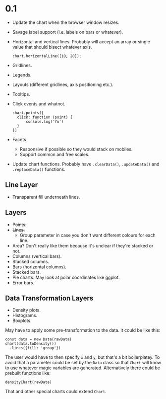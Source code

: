 # 0.1

* Update the chart when the browser window resizes.

* Savage label support (i.e. labels on bars or whatever).

* Horizontal and vertical lines. Probably will accept an array or single value that should bisect whatever axis.

  `chart.horizontalLine([10, 20]);`    

* Gridlines.
* Legends.
* Layouts (different gridlines, axis positioning etc.).
* Tooltips.
* Click events and whatnot.

  ```
  chart.points({
    click: function (point) {
        console.log('Yo')
    }
  })
  ```

* Facets
  * Responsive if possible so they would stack on mobiles.
  * Support common and free scales.

* Update chart functions. Probably have `.clearData()`, `.updateData()` and `.replaceData()` functions.

## Line Layer

* Transparent fill underneath lines.

## Layers

* ~~Points.~~
* ~~Lines.~~
  * Group parameter in case you don't want different colours for each line.
* Area? Don't really like them because it's unclear if they're stacked or not.
* Columns (vertical bars).
* Stacked columns.
* Bars (horizontal columns).
* Stacked bars.
* Pie charts. May look at polar coordinates like ggplot.
* Error bars.

## Data Transformation Layers
* Density plots.
* Histograms.
* Boxplots.

May have to apply some pre-transformation to the data. It could be like this:

```
const data = new Data(rawData)
chart(data.toDensity())
  .lines({fill: 'group'})
```

The user would have to then specify `x` and `y`, but that's a bit boilerplatey. To avoid that a parameter could be set
by the `Data` class so that `Chart` will know to use whatever magic variables are generated. Alternatively there could be
prebuilt functions like:

```
densityChart(rawData)
```

That and other special charts could extend `Chart`.
